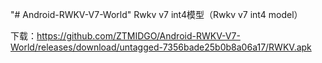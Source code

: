 "# Android-RWKV-V7-World" 
Rwkv v7 int4模型（Rwkv v7 int4 model）

下载：https://github.com/ZTMIDGO/Android-RWKV-V7-World/releases/download/untagged-7356bade25b0b8a06a17/RWKV.apk

